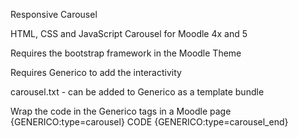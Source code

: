 Responsive Carousel

HTML, CSS and JavaScript Carousel for Moodle 4x and 5

Requires the bootstrap framework in the Moodle Theme

Requires Generico to add the interactivity

carousel.txt - can be added to Generico as a template bundle

Wrap the code in the Generico tags in a Moodle page
{GENERICO:type=carousel}
CODE
{GENERICO:type=carousel_end}
